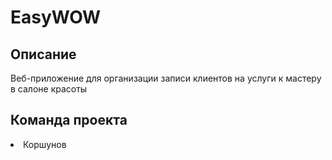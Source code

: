 # EasyWOW

## Описание
Веб-приложение для организации записи клиентов на услуги к мастеру в салоне красоты

## Команда проекта
<li> Коршунов
